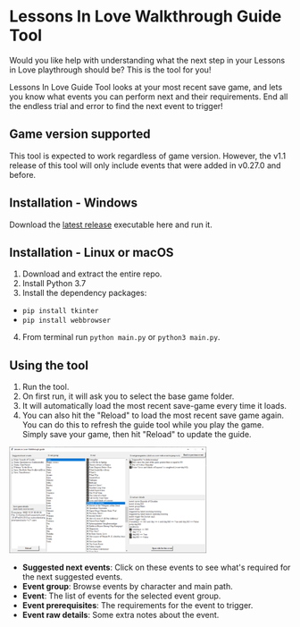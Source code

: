 # Lessons In Love Walkthrough Guide Tool

Would you like help with understanding what the next step in your Lessons in Love playthrough should be? This is the tool for you!

Lessons In Love Guide Tool looks at your most recent save game, and lets you know what events you can perform next and their requirements. End all the endless trial and error to find the next event to trigger!

## Game version supported
This tool is expected to work regardless of game version. However, the v1.1 release of this tool will only include events that were added in v0.27.0 and before.

## Installation - Windows
Download the [latest release](https://github.com/largestack/Lessons-In-Love-Guide-Tool/releases) executable here and run it.

## Installation - Linux or macOS
1. Download and extract the entire repo.
1. Install Python 3.7
1. Install the dependency packages:
* `pip install tkinter`
* `pip install webbrowser`
4. From terminal run `python main.py` or `python3 main.py`.

## Using the tool

1. Run the tool.
1. On first run, it will ask you to select the base game folder.
1. It will automatically load the most recent save-game every time it loads.
1. You can also hit the "Reload" to load the most recent save game again. You can do this to refresh the guide tool while you play the game. Simply save your game, then hit "Reload" to update the guide.

<img src="/images/UserInterface.png" width="70%" height="70%">

* **Suggested next events**: Click on these events to see what's required for the next suggested events.
* **Event group**: Browse events by character and main path.
* **Event**: The list of events for the selected event group.
* **Event prerequisites**: The requirements for the event to trigger.
* **Event raw details**: Some extra notes about the event.
